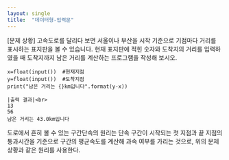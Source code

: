 ```yaml
---
layout: single
title:  "데이터형-입력문"
---
```


[문제 상황]
고속도로를 달리다 보면 서울이나 부산을 시작 기준으로 기점마다 거리를 표시하는 표지판을 볼 수 있습니다. 
현재 표지판에 적힌 숫자와 도착지의 거리를 입력하였을 때 도착지까지 남은 거리를 계산하는 프로그램을 작성해 보시오.


~~~
x=float(input())  #현재지점
y=float(input())  #도착지점
print("남은 거리는 {}km입니다".format(y-x))
~~~

~~~
|출력 결과|<br>
13  
56  
남은 거리는 43.0km입니다
~~~


도로에서 흔히 볼 수 있는 구간단속의 원리는 
단속 구간이 시작되는 첫 지점과 끝 지점의 통과시간을 기준으로 구간의 평균속도를 계산해 과속 여부를 가리는 것으로, 
위의 문제 상황과 같은 원리를 사용한다.

